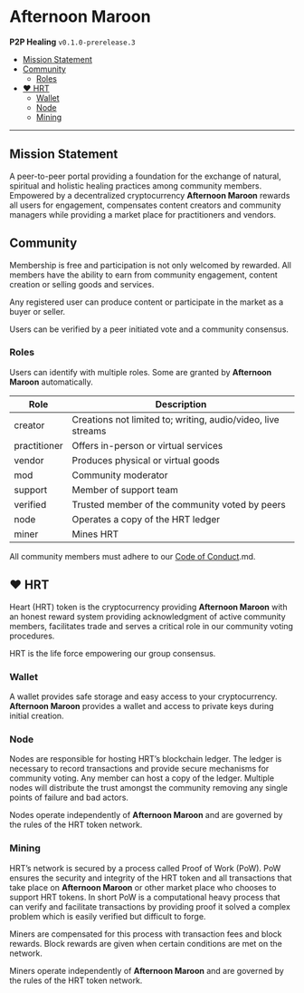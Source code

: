 # Afternoon Maroon

**P2P Healing** `v0.1.0-prerelease.3`

- [Mission Statement](#mission-statement)
- [Community](#community)
  - [Roles](#roles)
- [♥ HRT](#-hrt)
  - [Wallet](#wallet)
  - [Node](#node)
  - [Mining](#mining)

---

## Mission Statement

A peer-to-peer portal providing a foundation for the exchange of natural, spiritual and holistic healing practices among community members. Empowered by a decentralized cryptocurrency **Afternoon Maroon** rewards all users for engagement, compensates content creators and community managers while providing a market place for practitioners and vendors.

## Community

Membership is free and participation is not only welcomed by rewarded. All members have the ability to earn from community engagement, content creation or selling goods and services.

Any registered user can produce content or participate in the market as a buyer or seller.

Users can be verified by a peer initiated vote and a community consensus.

### Roles

Users can identify with multiple roles. Some are granted by **Afternoon Maroon** automatically.

| Role | Description |
| --- | --- |
| creator | Creations not limited to; writing, audio/video, live streams |
| practitioner | Offers in-person or virtual services |
| vendor | Produces physical or virtual goods |
| mod | Community moderator |
| support | Member of support team |
| verified | Trusted member of the community voted by peers |
| node | Operates a copy of the HRT ledger |
| miner | Mines HRT |

All community members must adhere to our [Code of Conduct](CODE_OF_CONDUCT).md.

## ♥ HRT

Heart (HRT) token is the cryptocurrency providing **Afternoon Maroon** with an honest reward system providing acknowledgment of active community members, facilitates trade and serves a critical role in our community voting procedures.

HRT is the life force empowering our group consensus.

### Wallet

A wallet provides safe storage and easy access to your cryptocurrency. **Afternoon Maroon** provides a wallet and access to private keys during initial creation.

### Node

Nodes are responsible for hosting HRT’s blockchain ledger. The ledger is necessary to record transactions and provide secure mechanisms for community voting. Any member can host a copy of the ledger. Multiple nodes will distribute the trust amongst the community removing any single points of failure and bad actors.

Nodes operate independently of **Afternoon Maroon** and are governed by the rules of the HRT token network.

### Mining

HRT’s network is secured by a process called Proof of Work (PoW). PoW ensures the security and integrity of the HRT token and all transactions that take place on **Afternoon Maroon** or other market place who chooses to support HRT tokens. In short PoW is a computational heavy process that can verify and facilitate transactions by providing proof it solved a complex problem which is easily verified but difficult to forge.

Miners are compensated for this process with transaction fees and block rewards. Block rewards are given when certain conditions are met on the network.

Miners operate independently of **Afternoon Maroon** and are governed by the rules of the HRT token network.
